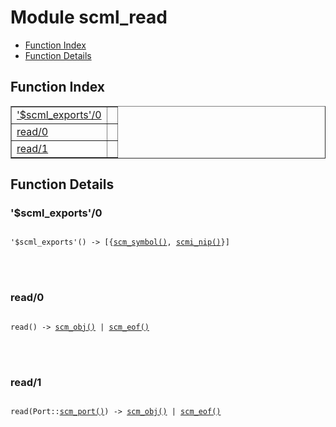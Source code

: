 

# Module scml_read #
* [Function Index](#index)
* [Function Details](#functions)


<a name="index"></a>

## Function Index ##


<table width="100%" border="1" cellspacing="0" cellpadding="2" summary="function index"><tr><td valign="top"><a href="#%24scml_exports-0">'$scml_exports'/0</a></td><td></td></tr><tr><td valign="top"><a href="#read-0">read/0</a></td><td></td></tr><tr><td valign="top"><a href="#read-1">read/1</a></td><td></td></tr></table>


<a name="functions"></a>

## Function Details ##

<a name="%24scml_exports-0"></a>

### '$scml_exports'/0 ###


<pre><code>
'$scml_exports'() -&gt; [{<a href="#type-scm_symbol">scm_symbol()</a>, <a href="#type-scmi_nip">scmi_nip()</a>}]
</code></pre>

<br></br>



<a name="read-0"></a>

### read/0 ###


<pre><code>
read() -&gt; <a href="#type-scm_obj">scm_obj()</a> | <a href="#type-scm_eof">scm_eof()</a>
</code></pre>

<br></br>



<a name="read-1"></a>

### read/1 ###


<pre><code>
read(Port::<a href="#type-scm_port">scm_port()</a>) -&gt; <a href="#type-scm_obj">scm_obj()</a> | <a href="#type-scm_eof">scm_eof()</a>
</code></pre>

<br></br>



